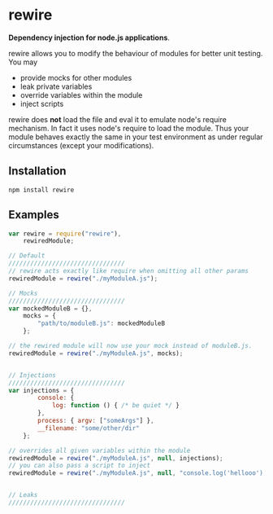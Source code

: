 rewire
=====
**Dependency injection for node.js applications**.

rewire allows you to modify the behaviour of modules for better unit testing. You may

- provide mocks for other modules
- leak private variables
- override variables within the module
- inject scripts

rewire does **not** load the file and eval it to emulate node's require mechanism. In fact it uses node's require to load the module. Thus your module behaves exactly the same in your test environment as under regular circumstances (except your modifications).

Installation
------------

```npm install rewire```

Examples
--------

```javascript
var rewire = require("rewire"),
    rewiredModule;

// Default
////////////////////////////////
// rewire acts exactly like require when omitting all other params
rewiredModule = rewire("./myModuleA.js");

// Mocks
////////////////////////////////
var mockedModuleB = {},
    mocks = {
        "path/to/moduleB.js": mockedModuleB
    };

// the rewired module will now use your mock instead of moduleB.js.
rewiredModule = rewire("./myModuleA.js", mocks);


// Injections
////////////////////////////////
var injections = {
        console: {
            log: function () { /* be quiet */ }
        },
        process: { argv: ["someArgs"] },
        __filename: "some/other/dir"
    };

// overrides all given variables within the module
rewiredModule = rewire("./myModuleA.js", null, injections);
// you can also pass a script to inject
rewiredModule = rewire("./myModuleA.js", null, "console.log('hellooo');");


// Leaks
////////////////////////////////

```
